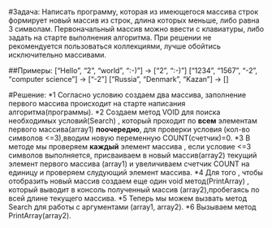 #Задача:
Написать программу, которая из имеющегося массива строк формирует новый массив из строк, длина которых меньше, либо равна 3 символам. Первоначальный массив можно ввести с клавиатуры, либо задать на старте выполнения алгоритма. При решении не рекомендуется пользоваться коллекциями, лучше обойтись исключительно массивами.

##Примеры:
[“Hello”, “2”, “world”, “:-)”] → [“2”, “:-)”]
[“1234”, “1567”, “-2”, “computer science”] → [“-2”]
[“Russia”, “Denmark”, “Kazan”] → []


#Решение:
*1 Согласно условию создаем два массива, заполнение первого массива происходит на старте написания алгоритма(программы).
*2 Создаем метод VOID для поиска необходимых условий(Search) , который проходит по **всем** элементам первого массива(array1) **поочередно**, для проверки условия (кол-во символов <=3),вводим новую переменную COUNT(счетчик)=0.
*3 В методе мы проверяем **каждый** элемент массива , если условие <=3 символов выполняется,  присваиваем в новый массив(array2) текущий элемент первого массива (array1) и увеличиваем счетчик COUNT на единицу и проверяем слудующий элемент массива.
*4 Для того , чтобы отобразить новый массив создаем еще один void метод(PrintArray) , который выводит в консоль полученный массив (array2),пробегаясь по всей длине текущего массива.
*5 Теперь мы можем вызвать метод Search для работы с аргументами (array1, array2).
*6 Вызываем метод PrintArray(array2).
